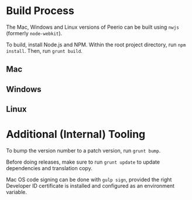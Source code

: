 # Build Process

The Mac, Windows and Linux versions of Peerio can be built using `nwjs` (formerly `node-webkit`). 

To build, install Node.js and NPM. Within the root project directory, run `npm install`. Then, run `grunt build`. 


## Mac


## Windows


## Linux


# Additional (Internal) Tooling

To bump the version number to a patch version, run `grunt bump`.

Before doing releases, make sure to run `grunt update` to update dependencies and translation copy. 

Mac OS code signing can be done with `gulp sign`, provided the right Developer ID certificate is installed and configured as an environment variable. 
